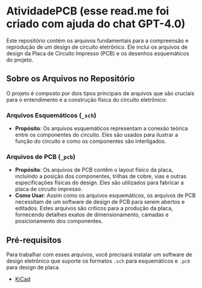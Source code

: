 # AtividadePCB (esse read.me foi criado com ajuda do chat GPT-4.0)


Este repositório contém os arquivos fundamentais para a compreensão e reprodução de um design de circuito eletrônico. Ele inclui os arquivos de design da Placa de Circuito Impresso (PCB) e os desenhos esquemáticos do projeto.

## Sobre os Arquivos no Repositório

O projeto é composto por dois tipos principais de arquivos que são cruciais para o entendimento e a construção física do circuito eletrônico:

### Arquivos Esquemáticos (`_sch`)

- **Propósito**: Os arquivos esquemáticos representam a conexão teórica entre os componentes do circuito. Eles são usados para ilustrar a função do circuito e como os componentes são interligados.

### Arquivos de PCB (`_pcb`)

- **Propósito**: Os arquivos de PCB contêm o layout físico da placa, incluindo a posição dos componentes, trilhas de cobre, vias e outras especificações físicas do design. Eles são utilizados para fabricar a placa de circuito impresso.
- **Como Usar**: Assim como os arquivos esquemáticos, os arquivos de PCB necessitam de um software de design de PCB para serem abertos e editados. Estes arquivos são críticos para a produção da placa, fornecendo detalhes exatos de dimensionamento, camadas e posicionamento dos componentes.

## Pré-requisitos

Para trabalhar com esses arquivos, você precisará instalar um software de design eletrônico que suporte os formatos `.sch` para esquemáticos e `.pcb` para design de placa. 

- [KiCad](https://www.kicad.org/download/)



